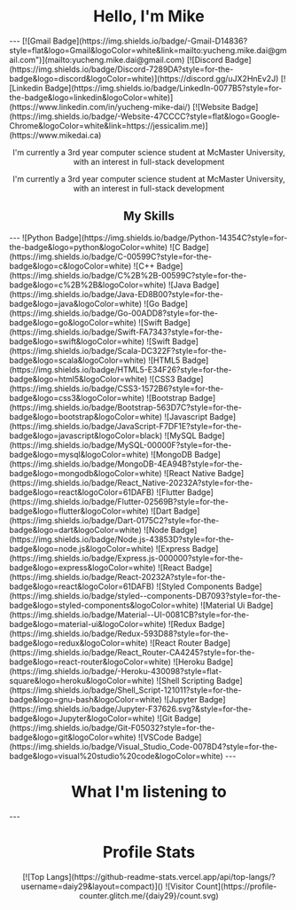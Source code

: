 <h1 align='center'>
Hello, I'm Mike
</h1>
---
[![Gmail Badge](https://img.shields.io/badge/-Gmail-D14836?style=flat&logo=Gmail&logoColor=white&link=mailto:yucheng.mike.dai@gmail.com")](mailto:yucheng.mike.dai@gmail.com)
[![Discord Badge](https://img.shields.io/badge/Discord-7289DA?style=for-the-badge&logo=discord&logoColor=white)](https://discord.gg/uJX2HnEv2J)
[![Linkedin Badge](https://img.shields.io/badge/LinkedIn-0077B5?style=for-the-badge&logo=linkedin&logoColor=white)](https://www.linkedin.com/in/yucheng-mike-dai/)
[![Website Badge](https://img.shields.io/badge/-Website-47CCCC?style=flat&logo=Google-Chrome&logoColor=white&link=https://jessicalim.me)](https://www.mikedai.ca)

<p align='center'>
  I'm currently a 3rd year computer science student at McMaster University, with an interest in full-stack development
</p>
<p align='center'>
  I'm currently a 3rd year computer science student at McMaster University, with an interest in full-stack development
</p>
<h2 align='center'>
My Skills
</h2>
---
![Python Badge](https://img.shields.io/badge/Python-14354C?style=for-the-badge&logo=python&logoColor=white)
![C Badge](https://img.shields.io/badge/C-00599C?style=for-the-badge&logo=c&logoColor=white)
![C++ Badge](https://img.shields.io/badge/C%2B%2B-00599C?style=for-the-badge&logo=c%2B%2B&logoColor=white)
![Java Badge](https://img.shields.io/badge/Java-ED8B00?style=for-the-badge&logo=java&logoColor=white)
![Go Badge](https://img.shields.io/badge/Go-00ADD8?style=for-the-badge&logo=go&logoColor=white)
![Swift Badge](https://img.shields.io/badge/Swift-FA7343?style=for-the-badge&logo=swift&logoColor=white)
![Swift Badge](https://img.shields.io/badge/Scala-DC322F?style=for-the-badge&logo=scala&logoColor=white)
![HTML5 Badge](https://img.shields.io/badge/HTML5-E34F26?style=for-the-badge&logo=html5&logoColor=white)
![CSS3 Badge](https://img.shields.io/badge/CSS3-1572B6?style=for-the-badge&logo=css3&logoColor=white)
![Bootstrap Badge](https://img.shields.io/badge/Bootstrap-563D7C?style=for-the-badge&logo=bootstrap&logoColor=white)
![Javascript Badge](https://img.shields.io/badge/JavaScript-F7DF1E?style=for-the-badge&logo=javascript&logoColor=black)
![MySQL Badge](https://img.shields.io/badge/MySQL-00000F?style=for-the-badge&logo=mysql&logoColor=white)
![MongoDB Badge](https://img.shields.io/badge/MongoDB-4EA94B?style=for-the-badge&logo=mongodb&logoColor=white)
![React Native Badge](https://img.shields.io/badge/React_Native-20232A?style=for-the-badge&logo=react&logoColor=61DAFB)
![Flutter Badge](https://img.shields.io/badge/Flutter-02569B?style=for-the-badge&logo=flutter&logoColor=white)
![Dart Badge](https://img.shields.io/badge/Dart-0175C2?style=for-the-badge&logo=dart&logoColor=white)
![Node Badge](https://img.shields.io/badge/Node.js-43853D?style=for-the-badge&logo=node.js&logoColor=white)
![Express Badge](https://img.shields.io/badge/Express.js-000000?style=for-the-badge&logo=express&logoColor=white)
![React Badge](https://img.shields.io/badge/React-20232A?style=for-the-badge&logo=react&logoColor=61DAFB)
![Styled Components Badge](https://img.shields.io/badge/styled--components-DB7093?style=for-the-badge&logo=styled-components&logoColor=white)
![Material Ui Badge](https://img.shields.io/badge/Material--UI-0081CB?style=for-the-badge&logo=material-ui&logoColor=white)
![Redux Badge](https://img.shields.io/badge/Redux-593D88?style=for-the-badge&logo=redux&logoColor=white)
![React Router Badge](https://img.shields.io/badge/React_Router-CA4245?style=for-the-badge&logo=react-router&logoColor=white)
![Heroku Badge](https://img.shields.io/badge/-Heroku-430098?style=flat-square&logo=heroku&logoColor=white)
![Shell Scripting Badge](https://img.shields.io/badge/Shell_Script-121011?style=for-the-badge&logo=gnu-bash&logoColor=white)
![Jupyter Badge](https://img.shields.io/badge/Jupyter-F37626.svg?&style=for-the-badge&logo=Jupyter&logoColor=white)
![Git Badge](https://img.shields.io/badge/Git-F05032?style=for-the-badge&logo=git&logoColor=white)
![VSCode Badge](https://img.shields.io/badge/Visual_Studio_Code-0078D4?style=for-the-badge&logo=visual%20studio%20code&logoColor=white)
---
<h1 align='center'>
What I'm listening to
</h1>
<div align='center'>

</div>
---
<h1 align='center'>
Profile Stats
</h1>
<div align='center'>
[![Top Langs](https://github-readme-stats.vercel.app/api/top-langs/?username=daiy29&layout=compact)]()
![Visitor Count](https://profile-counter.glitch.me/{daiy29}/count.svg)
</div>




